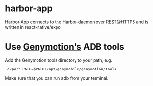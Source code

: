 # harbor-app
Harbor-App connects to the Harbor-daemon over REST@HTTPS and is written in react-native/expo

# Use [Genymotion's](https://www.genymotion.com/) ADB tools
Add the Genymotion tools directory to your path, e.g.

```
 export PATH=$PATH:/opt/genymobile/genymotion/tools
```

Make sure that you can run adb from your terminal.
